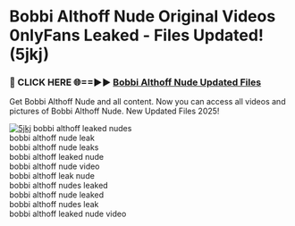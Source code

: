# Bobbi Althoff Nude Original Videos 0nlyFans Leaked - Files Updated! (5jkj)

<h3>🔴 CLICK HERE 🌐==►► <a href="https://tinyurl.com/5h6xmrr3" rel="nofollow">Bobbi Althoff Nude Updated Files</a></h3>

Get Bobbi Althoff Nude and all content. Now you can access all videos and pictures of Bobbi Althoff Nude. New Updated Files 2025!

[![5jkj](https://i.imgur.com/KVD873Z.gif)](https://tinyurl.com/5h6xmrr3)
bobbi althoff leaked nudes<br>
bobbi althoff nude leak<br>
bobbi althoff nude leaks<br>
bobbi althoff leaked nude<br>
bobbi althoff nude video<br>
bobbi althoff leak nude<br>
bobbi althoff nudes leaked<br>
bobbi althoff nude leaked<br>
bobbi althoff nudes leak<br>
bobbi althoff leaked nude video